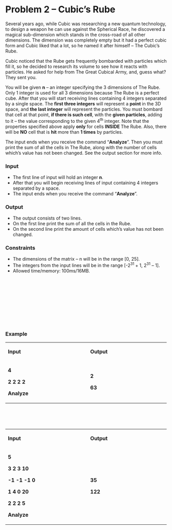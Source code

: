 <h1>Problem 2 &ndash; Cubic&rsquo;s Rube</h1>
<p>Several years ago, while Cubic was researching a new quantum technology, to design a weapon he can use against the Spherical Race, he discovered a magical sub-dimension which stands in the cross-road of all other dimensions. The dimension was completely empty but it had a perfect cubic form and Cubic liked that a lot, so he named it after himself &ndash; The Cubic&rsquo;s Rube.</p>
<p>Cubic noticed that the Rube gets frequently bombarded with particles which fill it, so he decided to research its volume to see how it reacts with particles. He asked for help from The Great Cubical Army, and, guess what? They sent you.</p>
<p>You will be given <strong>n</strong> &ndash; an integer specifying the 3 dimensions of The Rube. Only 1 integer is used for all 3 dimensions because The Rube is a perfect cube. After that you will start receiving lines containing 4 integers separated by a single space. The <strong>first three integers</strong> will represent a <strong>point </strong>in the 3D space, and <strong>the last integer</strong> will represent the particles. You must bombard that cell at that point, <strong>if there is such cell</strong>, with the <strong>given particles</strong>, adding to it &ndash; the value corresponding to the given 4<sup>th</sup> integer. Note that the properties specified above apply <strong>only</strong> for cells <strong>INSIDE </strong>The Rube. Also, there will be <strong>NO</strong> cell that is <strong>hit</strong> more than <strong>1 times</strong> by particles.</p>
<p>The input ends when you receive the command &ldquo;<strong>Analyze</strong>&rdquo;. Then you must print the sum of all the cells in The Rube, along with the number of cells which&rsquo;s value has not been changed. See the output section for more info.</p>
<h3>Input</h3>
<ul>
<li>The first line of input will hold an integer <strong>n</strong>.</li>
<li>After that you will begin receiving lines of input containing 4 integers separated by a space.</li>
<li>The input ends when you receive the command &ldquo;<strong>Analyze</strong>&rdquo;.</li>
</ul>
<h3>Output</h3>
<ul>
<li>The output consists of two lines.</li>
<li>On the first line print the sum of all the cells in the Rube.</li>
<li>On the second line print the amount of cells which&rsquo;s value has not been changed.</li>
</ul>
<h3>Constraints</h3>
<ul>
<li>The dimensions of the matrix &ndash; n will be in the range [0, 25].</li>
<li>The integers from the input lines will be in the range [-2<sup>31 </sup>+ 1, 2<sup>31</sup> &ndash; 1].</li>
<li>Allowed time/memory: 100ms/16MB.</li>
</ul>
<p>&nbsp;</p>
<p>&nbsp;</p>
<p>&nbsp;</p>
<p>&nbsp;</p>
<p>&nbsp;</p>
<h3>Example</h3>
<table width="0">
<tbody>
<tr>
<td width="305">
<p><strong><strong>Input</strong></strong></p>
</td>
<td width="294">
<p><strong><strong>Output</strong></strong></p>
</td>
</tr>
<tr>
<td width="305">
<p><strong>4</strong></p>
<p><strong>2 2 2 2</strong></p>
<p><strong>Analyze</strong></p>
</td>
<td width="294">
<p><strong>2</strong></p>
<p><strong>63</strong></p>
</td>
</tr>
</tbody>
</table>
<p>&nbsp;</p>
<p>&nbsp;</p>
<table width="0">
<tbody>
<tr>
<td width="305">
<p><strong><strong>Input</strong></strong></p>
</td>
<td width="294">
<p><strong><strong>Output</strong></strong></p>
</td>
</tr>
<tr>
<td width="305">
<p><strong>5</strong></p>
<p><strong>3 2 3 10</strong></p>
<p><strong>-1 -1 -1 0</strong></p>
<p><strong>1 4 0 20</strong></p>
<p><strong>2 2 2 5</strong></p>
<p><strong>Analyze</strong></p>
</td>
<td width="294">
<p><strong>35</strong></p>
<p><strong>122</strong></p>
</td>
</tr>
</tbody>
</table>
<p>&nbsp;</p>
<p>&nbsp;</p>